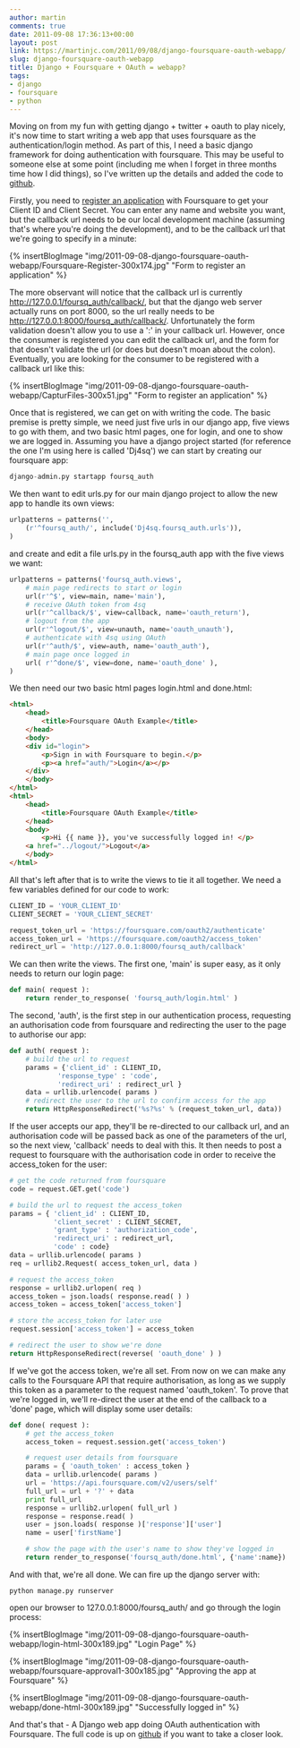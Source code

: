 ```yaml
---
author: martin
comments: true
date: 2011-09-08 17:36:13+00:00
layout: post
link: https://martinjc.com/2011/09/08/django-foursquare-oauth-webapp/
slug: django-foursquare-oauth-webapp
title: Django + Foursquare + OAuth = webapp?
tags:
- django
- foursquare
- python
---
```


Moving on from my fun with getting django + twitter + oauth to play nicely, it's now time to start writing a web app that uses foursquare as the authentication/login method. As part of this, I need a basic django framework for doing authentication with foursquare. This may be useful to someone else at some point (including me when I forget in three months time how I did things), so I've written up the details and added the code to [github](https://github.com/martinjc/DjangoFoursq).

Firstly, you need to [register an application](https://foursquare.com/oauth/) with Foursquare to get your Client ID and Client Secret. You can enter any name and website you want, but the callback url needs to be our local development machine (assuming that's where you're doing the development), and to be the callback url that we're going to specify in a minute:

{% insertBlogImage "img/2011-09-08-django-foursquare-oauth-webapp/Foursquare-Register-300x174.jpg" "Form to register an application" %}

The more observant will notice that the callback url is currently http://127.0.0.1/foursq_auth/callback/, but that the django web server actually runs on port 8000, so the url really needs to be http://127.0.0.1:8000/foursq_auth/callback/. Unfortunately the form validation doesn't allow you to use a ':' in your callback url. However, once the consumer is registered you can edit the callback url, and the form for that doesn't validate the url (or does but doesn't moan about the colon). Eventually, you are looking for the consumer to be registered with a callback url like this:

{% insertBlogImage "img/2011-09-08-django-foursquare-oauth-webapp/CapturFiles-300x51.jpg" "Form to register an application" %}

Once that is registered, we can get on with writing the code. The basic premise is pretty simple, we need just five urls in our django app, five views to go with them, and two basic html pages, one for login, and one to show we are logged in. Assuming you have a django project started (for reference the one I'm using here is called 'Dj4sq') we can start by creating our foursquare app:

``` python
django-admin.py startapp foursq_auth
```

We then want to edit urls.py for our main django project to allow the new app to handle its own views:

``` python
urlpatterns = patterns('',
    (r'^foursq_auth/', include('Dj4sq.foursq_auth.urls')),
)
```

and create and edit a file urls.py in the foursq_auth app with the five views we want:

``` python
urlpatterns = patterns('foursq_auth.views',
    # main page redirects to start or login
    url(r'^$', view=main, name='main'),
    # receive OAuth token from 4sq
    url(r'^callback/$', view=callback, name='oauth_return'),
    # logout from the app
    url(r'^logout/$', view=unauth, name='oauth_unauth'),
    # authenticate with 4sq using OAuth
    url(r'^auth/$', view=auth, name='oauth_auth'),
    # main page once logged in
    url( r'^done/$', view=done, name='oauth_done' ),
)
```

We then need our two basic html pages login.html and done.html:

``` html
<html>
    <head>
        <title>Foursquare OAuth Example</title>
    </head>
    <body>
    <div id="login">
        <p>Sign in with Foursquare to begin.</p>
        <p><a href="auth/">Login</a></p>
    </div>
    </body>
</html>
<html>
    <head>
        <title>Foursquare OAuth Example</title>
    </head>
    <body>
        <p>Hi {{ name }}, you've successfully logged in! </p>
	<a href="../logout/">Logout</a>
    </body>
</html>
```

All that's left after that is to write the views to tie it all together. We need a few variables defined for our code to work:

``` python
CLIENT_ID = 'YOUR_CLIENT_ID'
CLIENT_SECRET = 'YOUR_CLIENT_SECRET'

request_token_url = 'https://foursquare.com/oauth2/authenticate'
access_token_url = 'https://foursquare.com/oauth2/access_token'
redirect_url = 'http://127.0.0.1:8000/foursq_auth/callback'
```

We can then write the views. The first one, 'main' is super easy, as it only needs to return our login page:

``` python
def main( request ):
    return render_to_response( 'foursq_auth/login.html' )
```

The second, 'auth', is the first step in our authentication process, requesting an authorisation code from foursquare and redirecting the user to the page to authorise our app:

``` python
def auth( request ):
    # build the url to request
    params = {'client_id' : CLIENT_ID,
            'response_type' : 'code',
            'redirect_uri' : redirect_url }
    data = urllib.urlencode( params )
    # redirect the user to the url to confirm access for the app
    return HttpResponseRedirect('%s?%s' % (request_token_url, data))
```

If the user accepts our app, they'll be re-directed to our callback url, and an authorisation code will be passed back as one of the parameters of the url, so the next view, 'callback' needs to deal with this. It then needs to post a request to foursquare with the authorisation code in order to receive the access_token for the user:

``` python
# get the code returned from foursquare
code = request.GET.get('code')

# build the url to request the access_token
params = { 'client_id' : CLIENT_ID,
           'client_secret' : CLIENT_SECRET,
           'grant_type' : 'authorization_code',
           'redirect_uri' : redirect_url,
           'code' : code}
data = urllib.urlencode( params )
req = urllib2.Request( access_token_url, data )

# request the access_token
response = urllib2.urlopen( req )
access_token = json.loads( response.read( ) )
access_token = access_token['access_token']

# store the access_token for later use
request.session['access_token'] = access_token

# redirect the user to show we're done
return HttpResponseRedirect(reverse( 'oauth_done' ) )
```

If we've got the access token, we're all set. From now on we can make any calls to the Foursquare API that require authorisation, as long as we supply this token as a parameter to the request named 'oauth_token'. To prove that we're logged in, we'll re-direct the user at the end of the callback to a 'done' page, which will display some user details:

``` python
def done( request ):
    # get the access_token
    access_token = request.session.get('access_token')

    # request user details from foursquare
    params = { 'oauth_token' : access_token }
    data = urllib.urlencode( params )
    url = 'https://api.foursquare.com/v2/users/self'
    full_url = url + '?' + data
    print full_url
    response = urllib2.urlopen( full_url )
    response = response.read( )
    user = json.loads( response )['response']['user']
    name = user['firstName']

    # show the page with the user's name to show they've logged in
    return render_to_response('foursq_auth/done.html', {'name':name})
```

And with that, we're all done. We can fire up the django server with:


    python manage.py runserver


open our browser to 127.0.0.1:8000/foursq_auth/ and go through the login process:

{% insertBlogImage "img/2011-09-08-django-foursquare-oauth-webapp/login-html-300x189.jpg" "Login Page" %}

{% insertBlogImage "img/2011-09-08-django-foursquare-oauth-webapp/foursquare-approval1-300x185.jpg" "Approving the app at Foursquare" %}

{% insertBlogImage "img/2011-09-08-django-foursquare-oauth-webapp/done-html-300x189.jpg" "Successfully logged in" %}

And that's that - A Django web app doing OAuth authentication with Foursquare. The full code is up on [github](https://github.com/martinjc/DjangoFoursq) if you want to take a closer look.
